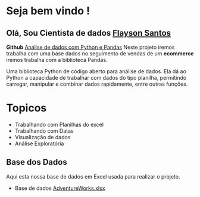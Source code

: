 ﻿# Seja bem vindo !

## Olá, Sou  Cientista de dados [Flayson Santos](https://github.com/FlaysonSantos)
**Github**  [Análise de dados com Python e Pandas](https://github.com/FlaysonSantos/Analise_dados_with_Python_Pandas)
Neste projeto iremos trabalha com uma base dados no seguimento de vendas de um **ecommerce** iremos trabalha com a biblioteca Pandas.

Uma biblioteca Python de código aberto para análise de dados. Ela dá ao Python a capacidade de trabalhar com dados do tipo planilha, permitindo carregar, manipular e combinar dados rapidamente, entre outras funções.

# Topicos

 - Trabalhando com Planilhas do excel
 - Trabalhando com Datas
 - Visualização de dados
 - Análise Exploratória

## Base dos Dados
Aqui esta nossa base de dados em Excel usada para realizar o projeto.

 - Base de dados [AdventureWorks.xlsx](https://github.com/FlaysonSantos/Analise_dados_with_Python_Pandas/blob/main/Ecommerce/AdventureWorks.xlsx)




